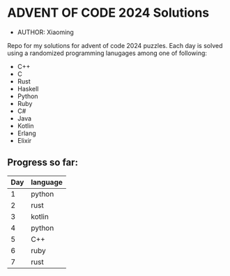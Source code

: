 ADVENT OF CODE 2024 Solutions
=========
* AUTHOR: Xiaoming

Repo for my solutions for advent of code 2024 puzzles.
Each day is solved using a randomized programming lanugages among one of following:
* C++
* C
* Rust
* Haskell
* Python
* Ruby
* C#
* Java
* Kotlin
* Erlang
* Elixir

## Progress so far:
| Day  | language |
| ---- | -------- |
| 1    | python   |
| 2    | rust     |
| 3    | kotlin   |
| 4    | python   |
| 5    | C++      |
| 6    | ruby     |
| 7    | rust     |
